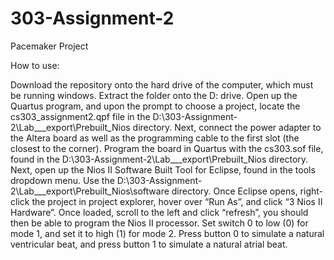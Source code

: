 # 303-Assignment-2
Pacemaker Project

How to use:

Download the repository onto the hard drive of the computer, which must be running windows. Extract the folder onto the D: drive.
Open up the Quartus program, and upon the prompt to choose a project, locate the cs303_assignment2.qpf file in the D:\303-Assignment-2\Lab___export\Prebuilt_Nios directory.
Next, connect the power adapter to the Altera board as well as the programming cable to the first slot (the closest to the corner). Program the board in Quartus with the cs303.sof file, found in the D:\303-Assignment-2\Lab___export\Prebuilt_Nios directory.
Next, open up the Nios II Software Built Tool for Eclipse, found in the tools dropdown menu. Use the D:\303-Assignment-2\Lab___export\Prebuilt_Nios\software directory.
Once Eclipse opens, right-click the project in project explorer, hover over “Run As”, and click “3 Nios II Hardware”. Once loaded, scroll to the left and click “refresh”, you should then be able to program the Nios II processor. 
Set switch 0 to low (0) for mode 1, and set it to high (1) for mode 2.
Press button 0 to simulate a natural ventricular beat, and press button 1 to simulate a natural atrial beat.
